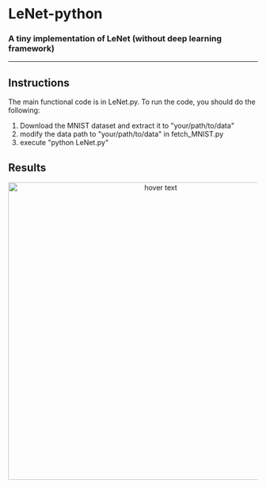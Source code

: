 # LeNet-python
### A tiny implementation of LeNet (without deep learning framework)

- - -
## Instructions
The main functional code is in LeNet.py.
To run the code, you should do the following:
1. Download the MNIST dataset and extract it to "your/path/to/data"
2. modify the data path to "your/path/to/data" in fetch_MNIST.py
3. execute "python LeNet.py"

## Results
<p align="center">
  <img src="https://img-blog.csdn.net/20180209154216964?watermark/2/text/aHR0cDovL2Jsb2cuY3Nkbi5uZXQvU2l0ZTE5OTc=/font/5a6L5L2T/fontsize/400/fill/I0JBQkFCMA==/dissolve/70" width="600" title="hover text">
</p>

